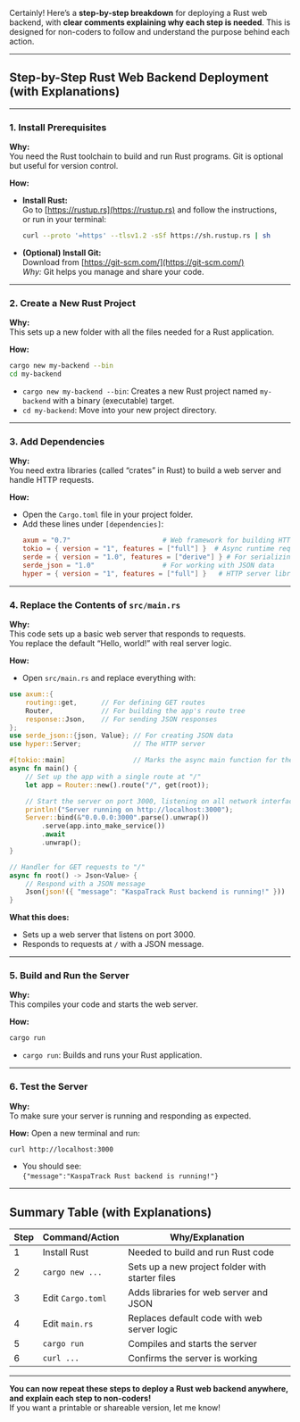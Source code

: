Certainly! Here’s a **step-by-step breakdown** for deploying a Rust web backend, with **clear comments explaining why each step is needed**. This is designed for non-coders to follow and understand the purpose behind each action.

---

## **Step-by-Step Rust Web Backend Deployment (with Explanations)**

---

### **1. Install Prerequisites**

**Why:**  
You need the Rust toolchain to build and run Rust programs. Git is optional but useful for version control.

**How:**
- **Install Rust:**  
  Go to [https://rustup.rs](https://rustup.rs) and follow the instructions,  
  or run in your terminal:
  ```sh
  curl --proto '=https' --tlsv1.2 -sSf https://sh.rustup.rs | sh
  ```
- **(Optional) Install Git:**  
  Download from [https://git-scm.com/](https://git-scm.com/)  
  *Why:* Git helps you manage and share your code.

---

### **2. Create a New Rust Project**

**Why:**  
This sets up a new folder with all the files needed for a Rust application.

**How:**
```sh
cargo new my-backend --bin
cd my-backend
```
- `cargo new my-backend --bin`: Creates a new Rust project named `my-backend` with a binary (executable) target.
- `cd my-backend`: Move into your new project directory.

---

### **3. Add Dependencies**

**Why:**  
You need extra libraries (called “crates” in Rust) to build a web server and handle HTTP requests.

**How:**
- Open the `Cargo.toml` file in your project folder.
- Add these lines under `[dependencies]`:
  ```toml
  axum = "0.7"                       # Web framework for building HTTP servers
  tokio = { version = "1", features = ["full"] }  # Async runtime required by axum
  serde = { version = "1.0", features = ["derive"] } # For serializing/deserializing data
  serde_json = "1.0"                 # For working with JSON data
  hyper = { version = "1", features = ["full"] }   # HTTP server library used by axum
  ```

---

### **4. Replace the Contents of `src/main.rs`**

**Why:**  
This code sets up a basic web server that responds to requests.  
You replace the default “Hello, world!” with real server logic.

**How:**
- Open `src/main.rs` and replace everything with:

```rust
use axum::{
    routing::get,      // For defining GET routes
    Router,            // For building the app's route tree
    response::Json,    // For sending JSON responses
};
use serde_json::{json, Value}; // For creating JSON data
use hyper::Server;             // The HTTP server

#[tokio::main]                 // Marks the async main function for the Tokio runtime
async fn main() {
    // Set up the app with a single route at "/"
    let app = Router::new().route("/", get(root));

    // Start the server on port 3000, listening on all network interfaces
    println!("Server running on http://localhost:3000");
    Server::bind(&"0.0.0.0:3000".parse().unwrap())
        .serve(app.into_make_service())
        .await
        .unwrap();
}

// Handler for GET requests to "/"
async fn root() -> Json<Value> {
    // Respond with a JSON message
    Json(json!({ "message": "KaspaTrack Rust backend is running!" }))
}
```

**What this does:**
- Sets up a web server that listens on port 3000.
- Responds to requests at `/` with a JSON message.

---

### **5. Build and Run the Server**

**Why:**  
This compiles your code and starts the web server.

**How:**
```sh
cargo run
```
- `cargo run`: Builds and runs your Rust application.

---

### **6. Test the Server**

**Why:**  
To make sure your server is running and responding as expected.

**How:**
Open a new terminal and run:
```sh
curl http://localhost:3000
```
- You should see:  
  `{"message":"KaspaTrack Rust backend is running!"}`

---

## **Summary Table (with Explanations)**

| Step | Command/Action | Why/Explanation |
|------|---------------|-----------------|
| 1    | Install Rust  | Needed to build and run Rust code |
| 2    | `cargo new ...` | Sets up a new project folder with starter files |
| 3    | Edit `Cargo.toml` | Adds libraries for web server and JSON |
| 4    | Edit `main.rs` | Replaces default code with web server logic |
| 5    | `cargo run`   | Compiles and starts the server |
| 6    | `curl ...`    | Confirms the server is working |

---

**You can now repeat these steps to deploy a Rust web backend anywhere, and explain each step to non-coders!**  
If you want a printable or shareable version, let me know!